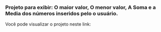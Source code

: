 ### Projeto para exibir: O maior valor, O menor valor, A Soma e a Media dos números inseridos pelo o usuário.

Você pode visualizar o projeto neste link: <a href='https://joaodedeusrsfilho.github.io/analisar-numeros/'>
